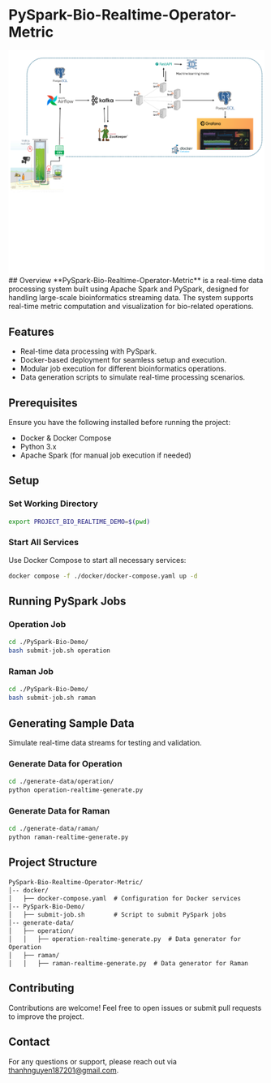 # PySpark-Bio-Realtime-Operator-Metric
<img src="https://github.com/nguyen187/Realtime-Platform-Kafka-Pyspark-ML_Model-Postgresql-Grafana/blob/main/Architecture.png" width="600">
## Overview
**PySpark-Bio-Realtime-Operator-Metric** is a real-time data processing system built using Apache Spark and PySpark, designed for handling large-scale bioinformatics streaming data. The system supports real-time metric computation and visualization for bio-related operations.

## Features
- Real-time data processing with PySpark.
- Docker-based deployment for seamless setup and execution.
- Modular job execution for different bioinformatics operations.
- Data generation scripts to simulate real-time processing scenarios.

## Prerequisites
Ensure you have the following installed before running the project:
- Docker & Docker Compose
- Python 3.x
- Apache Spark (for manual job execution if needed)

## Setup
### Set Working Directory
```sh
export PROJECT_BIO_REALTIME_DEMO=$(pwd)
```

### Start All Services
Use Docker Compose to start all necessary services:
```sh
docker compose -f ./docker/docker-compose.yaml up -d
```

## Running PySpark Jobs
### Operation Job
```sh
cd ./PySpark-Bio-Demo/
bash submit-job.sh operation
```

### Raman Job
```sh
cd ./PySpark-Bio-Demo/
bash submit-job.sh raman
```

## Generating Sample Data
Simulate real-time data streams for testing and validation.

### Generate Data for Operation
```sh
cd ./generate-data/operation/
python operation-realtime-generate.py
```

### Generate Data for Raman
```sh
cd ./generate-data/raman/
python raman-realtime-generate.py
```

## Project Structure
```
PySpark-Bio-Realtime-Operator-Metric/
│-- docker/
│   ├── docker-compose.yaml  # Configuration for Docker services
│-- PySpark-Bio-Demo/
│   ├── submit-job.sh        # Script to submit PySpark jobs
│-- generate-data/
│   ├── operation/
│   │   ├── operation-realtime-generate.py  # Data generator for Operation
│   ├── raman/
│   │   ├── raman-realtime-generate.py  # Data generator for Raman
```

## Contributing
Contributions are welcome! Feel free to open issues or submit pull requests to improve the project.

## Contact
For any questions or support, please reach out via thanhnguyen187201@gmail.com.
